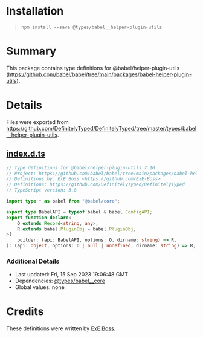 # Installation
> `npm install --save @types/babel__helper-plugin-utils`

# Summary
This package contains type definitions for @babel/helper-plugin-utils (https://github.com/babel/babel/tree/main/packages/babel-helper-plugin-utils).

# Details
Files were exported from https://github.com/DefinitelyTyped/DefinitelyTyped/tree/master/types/babel__helper-plugin-utils.
## [index.d.ts](https://github.com/DefinitelyTyped/DefinitelyTyped/tree/master/types/babel__helper-plugin-utils/index.d.ts)
````ts
// Type definitions for @babel/helper-plugin-utils 7.10
// Project: https://github.com/babel/babel/tree/main/packages/babel-helper-plugin-utils, https://babeljs.io/
// Definitions by: ExE Boss <https://github.com/ExE-Boss>
// Definitions: https://github.com/DefinitelyTyped/DefinitelyTyped
// TypeScript Version: 3.8

import type * as babel from "@babel/core";

export type BabelAPI = typeof babel & babel.ConfigAPI;
export function declare<
    O extends Record<string, any>,
    R extends babel.PluginObj = babel.PluginObj,
>(
    builder: (api: BabelAPI, options: O, dirname: string) => R,
): (api: object, options: O | null | undefined, dirname: string) => R;

````

### Additional Details
 * Last updated: Fri, 15 Sep 2023 19:06:48 GMT
 * Dependencies: [@types/babel__core](https://npmjs.com/package/@types/babel__core)
 * Global values: none

# Credits
These definitions were written by [ExE Boss](https://github.com/ExE-Boss).
